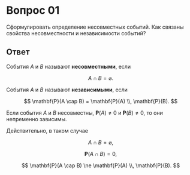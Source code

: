 # Вопрос 01

Сформулировать определение несовместных событий. Как связаны свойства
несовместности и независимости событий?

## Ответ

События $A$ и $B$ называют **несовместными**, если

$$
A \cap B = \varnothing.
$$

События $A$ и $B$ называют **независимыми**, если

$$
\mathbf{P}(A \cap B) = \mathbf{P}(A) \\, \mathbf{P}(B).
$$

Если события $A$ и $B$ несовместны, $\mathbf{P}(A) \ne 0$ и
$\mathbf{P}(B) \ne 0$, то они непременно зависимы.

Действительно, в таком случае

$$
A \cap B = \varnothing,
$$

$$
\mathbf{P}(A \cap B) = 0,
$$

$$
\mathbf{P}(A \cap B) \ne \mathbf{P}(A) \\, \mathbf{P}(B).
$$
